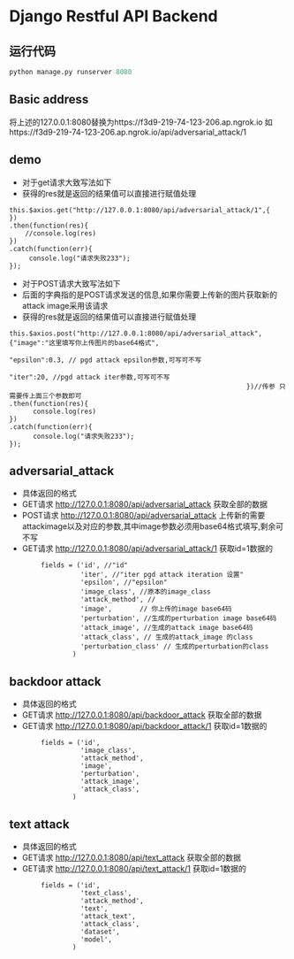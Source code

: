 # Django Restful API Backend
## 运行代码
```python
python manage.py runserver 8080
```
## Basic address
将上述的127.0.0.1:8080替换为https://f3d9-219-74-123-206.ap.ngrok.io
如https://f3d9-219-74-123-206.ap.ngrok.io/api/adversarial_attack/1
## demo
- 对于get请求大致写法如下
- 获得的res就是返回的结果值可以直接进行赋值处理
```
this.$axios.get("http://127.0.0.1:8080/api/adversarial_attack/1",{
})
.then(function(res){
    //console.log(res)          
})
.catch(function(err){
     console.log("请求失败233");
});
```
- 对于POST请求大致写法如下
- 后面的字典指的是POST请求发送的信息,如果你需要上传新的图片获取新的attack image采用该请求
- 获得的res就是返回的结果值可以直接进行赋值处理
```
this.$axios.post("http://127.0.0.1:8080/api/adversarial_attack",{"image":"这里填写你上传图片的base64格式",
                                                                "epsilon":0.3, // pgd attack epsilon参数,可写可不写
                                                                "iter":20, //pgd attack iter参数,可写可不写
                                                            })//传参 只需要传上面三个参数即可
.then(function(res){
      console.log(res)          
})
.catch(function(err){
      console.log("请求失败233");
});
```
## adversarial_attack
- 具体返回的格式
- GET请求 http://127.0.0.1:8080/api/adversarial_attack 获取全部的数据
- POST请求 http://127.0.0.1:8080/api/adversarial_attack 上传新的需要attackimage以及对应的参数,其中image参数必须用base64格式填写,剩余可不写
- GET请求 http://127.0.0.1:8080/api/adversarial_attack/1 获取id=1数据的

```
        fields = ('id', //"id" 
                  'iter', //"iter pgd attack iteration 设置"
                  'epsilon', //"epsilon"
                  'image_class', //原本的image_class
                  'attack_method', //
                  'image',       // 你上传的image base64码
                  'perturbation', //生成的perturbation image base64码
                  'attack_image', //生成的attack image base64码
                  'attack_class', // 生成的attack_image 的class
                  'perturbation_class' // 生成的perturbation的class
                )
```


## backdoor attack
- 具体返回的格式
- GET请求 http://127.0.0.1:8080/api/backdoor_attack 获取全部的数据
- GET请求 http://127.0.0.1:8080/api/backdoor_attack/1 获取id=1数据的
```
        fields = ('id',
                  'image_class',
                  'attack_method',
                  'image',
                  'perturbation',
                  'attack_image',
                  'attack_class',
                )
```
## text attack
- 具体返回的格式
- GET请求 http://127.0.0.1:8080/api/text_attack 获取全部的数据
- GET请求 http://127.0.0.1:8080/api/text_attack/1 获取id=1数据的
```
        fields = ('id',
                  'text_class',
                  'attack_method',
                  'text',
                  'attack_text',
                  'attack_class',
                  'dataset',
                  'model',
                )
```